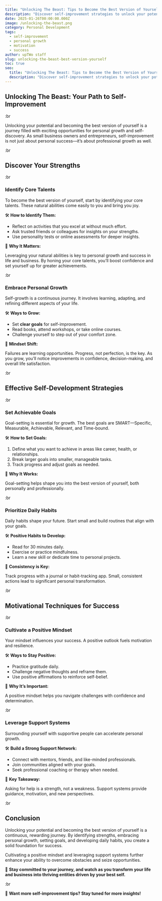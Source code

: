```yaml
---
title: "Unlocking The Beast: Tips to Become the Best Version of Yourself!"
description: "Discover self-improvement strategies to unlock your potential and become the best version of yourself. From goal-setting to positive habits, take charge of your growth."
date: 2025-01-26T00:00:00.000Z
image: /unlocking-the-beast.png
category: Personal Development
tags:
  - self-improvement
  - personal growth
  - motivation
  - success
author: upTWo staff
slug: unlocking-the-beast-best-version-yourself
toc: true
seo:
  title: "Unlocking The Beast: Tips to Become the Best Version of Yourself!"
  description: "Discover self-improvement strategies to unlock your potential and become the best version of yourself. From goal-setting to positive habits, take charge of your growth."
---
```


## **Unlocking The Beast: Your Path to Self-Improvement**

:br

Unlocking your potential and becoming the best version of yourself is a journey filled with exciting opportunities for personal growth and self-discovery. As small business owners and entrepreneurs, self-improvement is not just about personal success—it’s about professional growth as well.

:br

## **Discover Your Strengths**

:br

### **Identify Core Talents**

To become the best version of yourself, start by identifying your core talents. These natural abilities come easily to you and bring you joy.

🛠️ **How to Identify Them:**

- Reflect on activities that you excel at without much effort.
- Ask trusted friends or colleagues for insights on your strengths.
- Use personality tests or online assessments for deeper insights.

🔑 **Why It Matters:**  

Leveraging your natural abilities is key to personal growth and success in life and business. By honing your core talents, you’ll boost confidence and set yourself up for greater achievements.

:br

### **Embrace Personal Growth**

Self-growth is a continuous journey. It involves learning, adapting, and refining different aspects of your life.

🛠️ **Ways to Grow:**

- Set **clear goals** for self-improvement.
- Read books, attend workshops, or take online courses.
- Challenge yourself to step out of your comfort zone.

🔑 **Mindset Shift:**  

Failures are learning opportunities. Progress, not perfection, is the key. As you grow, you’ll notice improvements in confidence, decision-making, and overall life satisfaction.

:br

## **Effective Self-Development Strategies**

:br

### **Set Achievable Goals**

Goal-setting is essential for growth. The best goals are SMART—Specific, Measurable, Achievable, Relevant, and Time-bound.

🛠️ **How to Set Goals:**

1. Define what you want to achieve in areas like career, health, or relationships.
2. Break larger goals into smaller, manageable tasks.
3. Track progress and adjust goals as needed.

🔑 **Why It Works:**  

Goal-setting helps shape you into the best version of yourself, both personally and professionally.

:br

### **Prioritize Daily Habits**

Daily habits shape your future. Start small and build routines that align with your goals.

🛠️ **Positive Habits to Develop:**

- Read for 30 minutes daily.
- Exercise or practice mindfulness.
- Learn a new skill or dedicate time to personal projects.

🔑 **Consistency is Key:**  

Track progress with a journal or habit-tracking app. Small, consistent actions lead to significant personal transformation.

:br

## **Motivational Techniques for Success**

:br

### **Cultivate a Positive Mindset**

Your mindset influences your success. A positive outlook fuels motivation and resilience.

🛠️ **Ways to Stay Positive:**

- Practice gratitude daily.
- Challenge negative thoughts and reframe them.
- Use positive affirmations to reinforce self-belief.

🔑 **Why It’s Important:**  

A positive mindset helps you navigate challenges with confidence and determination.

:br

### **Leverage Support Systems**

Surrounding yourself with supportive people can accelerate personal growth.

🛠️ **Build a Strong Support Network:**

- Connect with mentors, friends, and like-minded professionals.
- Join communities aligned with your goals.
- Seek professional coaching or therapy when needed.

🔑 **Key Takeaway:**  

Asking for help is a strength, not a weakness. Support systems provide guidance, motivation, and new perspectives.

:br

## **Conclusion**

Unlocking your potential and becoming the best version of yourself is a continuous, rewarding journey. By identifying strengths, embracing personal growth, setting goals, and developing daily habits, you create a solid foundation for success.

Cultivating a positive mindset and leveraging support systems further enhance your ability to overcome obstacles and seize opportunities.

🚀 **Stay committed to your journey, and watch as you transform your life and business into thriving entities driven by your best self.**  

:br

📩 **Want more self-improvement tips? Stay tuned for more insights!**
